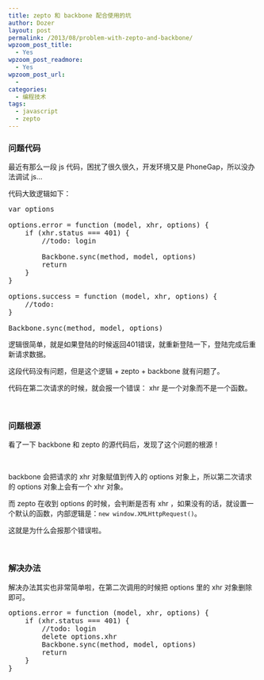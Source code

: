```yaml
---
title: zepto 和 backbone 配合使用的坑
author: Dozer
layout: post
permalink: /2013/08/problem-with-zepto-and-backbone/
wpzoom_post_title:
  - Yes
wpzoom_post_readmore:
  - Yes
wpzoom_post_url:
  - 
categories:
  - 编程技术
tags:
  - javascript
  - zepto
---
```


### 问题代码

最近有那么一段 js 代码，困扰了很久很久，开发环境又是 PhoneGap，所以没办法调试 js…

代码大致逻辑如下：

<pre class="lang:js decode:true">var options

options.error = function (model, xhr, options) {
    if (xhr.status === 401) {
        //todo: login

        Backbone.sync(method, model, options)
        return
    }
}

options.success = function (model, xhr, options) {
	//todo:
}

Backbone.sync(method, model, options)</pre>

逻辑很简单，就是如果登陆的时候返回401错误，就重新登陆一下，登陆完成后重新请求数据。

这段代码没有问题，但是这个逻辑 + zepto + backbone 就有问题了。

代码在第二次请求的时候，就会报一个错误： xhr 是一个对象而不是一个函数。

<!--more-->

&nbsp;

### 问题根源

看了一下 backbone 和 zepto 的源代码后，发现了这个问题的根源！

&nbsp;

backbone 会把请求的 xhr 对象赋值到传入的 options 对象上，所以第二次请求的 options 对象上会有一个 xhr 对象。

而 zepto 在收到 options 的时候，会判断是否有 xhr ，如果没有的话，就设置一个默认的函数，内部逻辑是：`new window.XMLHttpRequest()`。

这就是为什么会报那个错误啦。

&nbsp;

### 解决办法

解决办法其实也非常简单啦，在第二次调用的时候把 options 里的 xhr 对象删除即可。

<pre class="lang:default decode:true  crayon-selected">options.error = function (model, xhr, options) {
    if (xhr.status === 401) {
        //todo: login
        delete options.xhr
        Backbone.sync(method, model, options)
        return
    }
}</pre>
